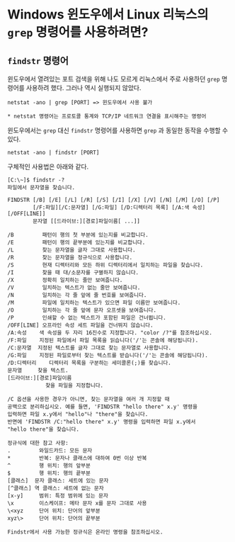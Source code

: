 # Windows 윈도우에서 Linux 리눅스의 `grep` 명령어를 사용하려면?

## `findstr` 명령어

윈도우에서 열려있는 포트 검색을 위해 나도 모르게 리눅스에서 주로 사용하던 `grep` 명령어를 사용하려 했다.
그러나 역시 실행되지 않았다.

    netstat -ano | grep [PORT] => 윈도우에서 사용 불가

    * netstat 명령어는 프로토콜 통계와 TCP/IP 네트워크 연결을 표시해주는 명령어


윈도우에서는 `grep` 대신 `findstr` 명령어를 사용하면 `grep` 과 동일한 동작을 수행할 수 있다. 

    netstat -ano | findstr [PORT]

구체적인 사용법은 아래와 같다.

    [C:\~]$ findstr -?
    파일에서 문자열을 찾습니다.

    FINDSTR [/B] [/E] [/L] [/R] [/S] [/I] [/X] [/V] [/N] [/M] [/O] [/P]
            [/F:파일][/C:문자열] [/G:파일] [/D:디렉터리 목록] [/A:색 속성] [/OFF[LINE]]
            문자열 [[드라이브:][경로]파일이름[ ...]]

    /B         패턴이 행의 첫 부분에 있는지를 비교합니다.
    /E         패턴이 행의 끝부분에 있는지를 비교합니다.
    /L         찾는 문자열을 글자 그대로 사용합니다.
    /R         찾는 문자열을 정규식으로 사용합니다.
    /S         현재 디렉터리와 모든 하위 디렉터리에서 일치하는 파일을 찾습니다.
    /I         찾을 때 대/소문자를 구별하지 않습니다.
    /X         정확히 일치하는 줄만 보여줍니다.
    /V         일치하는 텍스트가 없는 줄만 보여줍니다.
    /N         일치하는 각 줄 앞에 줄 번호를 보여줍니다.
    /M         파일에 일치하는 텍스트가 있으면 파일 이름만 보여줍니다.
    /O         일치하는 각 줄 앞에 문자 오프셋을 보여줍니다.
    /P         인쇄할 수 없는 텍스트가 포함된 파일은 건너뜁니다.
    /OFF[LINE] 오프라인 속성 세트 파일을 건너뛰지 않습니다.
    /A:속성    색 속성을 두 자리 16진수로 지정합니다. "color /?"를 참조하십시오.
    /F:파일    지정된 파일에서 파일 목록을 읽습니다('/'는 콘솔에 해당됩니다).
    /C:문자열  지정된 텍스트를 글자 그대로 찾는 문자열로 사용합니다.
    /G:파일    지정된 파일로부터 찾는 텍스트를 받습니다('/'는 콘솔에 해당됩니다).
    /D:디렉터리    디렉터리 목록을 구분하는 세미콜론(;)를 찾습니다.
    문자열     찾을 텍스트.
    [드라이브:][경로]파일이름
                찾을 파일을 지정합니다.

    /C 옵션을 사용한 경우가 아니면, 찾는 문자열을 여러 개 지정할 때
    공백으로 분리하십시오. 예를 들면, 'FINDSTR "hello there" x.y' 명령을
    입력하면 파일 x.y에서 "hello"나 "there"을 찾습니다.
    반면에 'FINDSTR /C:"hello there" x.y' 명령을 입력하면 파일 x.y에서
    "hello there"을 찾습니다.

    정규식에 대한 참고 사항:
    .         와일드카드: 모든 문자
    *         반복: 문자나 클래스에 대하여 0번 이상 반복
    ^         행 위치: 행의 앞부분
    $         행 위치: 행의 끝부분
    [클래스]  문자 클래스: 세트에 있는 문자
    [^클래스] 역 클래스: 세트에 없는 문자
    [x-y]     범위: 특정 범위에 있는 문자
    \x        이스케이프: 메타 문자 x를 문자 그대로 사용
    \<xyz     단어 위치: 단어의 앞부분
    xyz\>     단어 위치: 단어의 끝부분

    Findstr에서 사용 가능한 정규식은 온라인 명령을 참조하십시오.